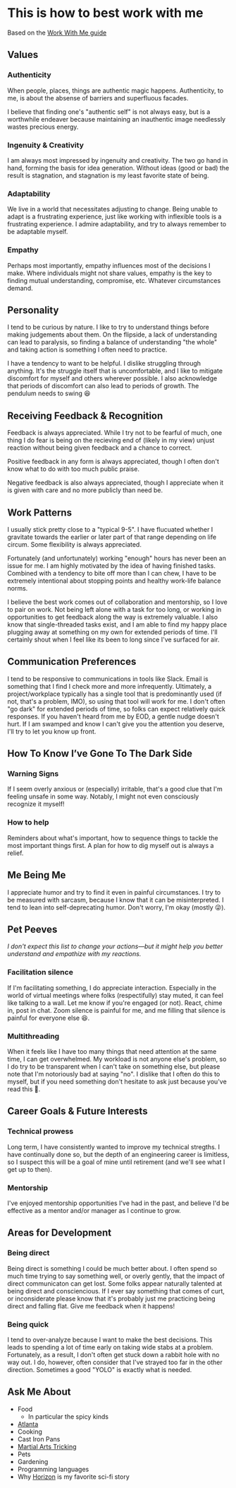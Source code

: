 # This is how to best work with me

Based on the [Work With Me guide](http://workwithme.guide/)

## Values

### Authenticity

When people, places, things are authentic magic happens.
Authenticity, to me, is about the absense of barriers and superfluous facades.

I believe that finding one's "authentic self" is not always easy, but is a worthwhile endeaver because maintaining an inauthentic image needlessly wastes precious energy.
   
### Ingenuity & Creativity

I am always most impressed by ingenuity and creativity.
The two go hand in hand, forming the basis for idea generation.
Without ideas (good or bad) the result is stagnation, and stagnation is my least favorite state of being.

### Adaptability

We live in a world that necessitates adjusting to change.
Being unable to adapt is a frustrating experience, just like working with inflexible tools is a frustrating experience.
I admire adaptability, and try to always remember to be adaptable myself.

### Empathy

Perhaps most importantly, empathy influences most of the decisions I make.
Where individuals might not share values, empathy is the key to finding mutual understanding, compromise, etc.
Whatever circumstances demand.

## Personality

I tend to be curious by nature.
I like to try to understand things before making judgements about them.
On the flipside, a lack of understanding can lead to paralysis, so finding a balance of understanding "the whole" and taking action is something I often need to practice.

I have a tendency to want to be helpful.
I dislike struggling through anything.
It's the struggle itself that is uncomfortable, and I like to mitigate discomfort for myself and others wherever possible.
I also acknowledge that periods of discomfort can also lead to periods of growth.
The pendulum needs to swing 😆



## Receiving Feedback & Recognition

Feedback is always appreciated.
While I try not to be fearful of much, one thing I do fear is being on the recieving end of (likely in my view) unjust reaction without being given feedback and a chance to correct.

Positive feedback in any form is always appreciated, though I often don't know what to do with too much public praise.

Negative feedback is also always appreciated, though I appreciate when it is given with care and no more publicly than need be.

## Work Patterns

I usually stick pretty close to a "typical 9-5".
I have flucuated whether I gravitate towards the earlier or later part of that range depending on life circum.
Some flexibility is always appreciated.

Fortunately (and unfortunately) working "enough" hours has never been an issue for me.
I am highly motivated by the idea of having finished tasks.
Combined with a tendency to bite off more than I can chew, I have to be extremely intentional about stopping points and healthy work-life balance norms.

I believe the best work comes out of collaboration and mentorship, so I love to pair on work.
Not being left alone with a task for too long, or working in opportunities to get feedback along the way is extremely valuable.
I also know that single-threaded tasks exist, and I am able to find my happy place plugging away at something on my own for extended periods of time.
I'll certainly shout when I feel like its been to long since I've surfaced for air.

## Communication Preferences

I tend to be responsive to communications in tools like Slack.
Email is something that I find I check more and more infrequently.
Ultimately, a project/workplace typically has a single tool that is predominantly used (if not, that's a problem, IMO), so using that tool will work for me.
I don't often "go dark" for extended periods of time, so folks can expect relatively quick responses. 
If you haven't heard from me by EOD, a gentle nudge doesn't hurt.
If I am swamped and know I can't give you the attention you deserve, I'll try to let you know up front.

## How To Know I’ve Gone To The Dark Side

### Warning Signs

If I seem overly anxious or (especially) irritable, that's a good clue that I'm feeling unsafe in some way.
Notably, I might not even consciously recognize it myself!

### How to help

Reminders about what's important, how to sequence things to tackle the most important things first.
A plan for how to dig myself out is always a relief.

## Me Being Me

I appreciate humor and try to find it even in painful circumstances.
I try to be measured with sarcasm, because I know that it can be misinterpreted.
I tend to lean into self-deprecating humor. Don't worry, I'm okay (mostly 😜).

## Pet Peeves

_I don't expect this list to change your actions—but it might help you better understand and empathize with my
reactions._

### Facilitation silence

If I'm facilitating something, I do appreciate interaction.
Especially in the world of virtual meetings where folks (respectifully) stay muted, it can feel like talking to a wall.
Let me know if you're engaged (or not). React, chime in, post in chat.
Zoom silence is painful for me, and me filling that silence is painful for everyone else 😆.

### Multithreading

When it feels like I have too many things that need attention at the same time, I can get overwhelmed.
My workload is not anyone else's problem, so I do try to be transparent when I can't take on something else, but please note that I'm notoriously bad at saying "no".
I dislike that I often do this to myself, but if you need something don't hesitate to ask just because you've read this 🤪.

## Career Goals & Future Interests

### Technical prowess

Long term, I have consistently wanted to improve my technical stregths.
I have continually done so, but the depth of an engineering career is limitless, so I suspect this will be a goal of mine until retirement (and we'll see what I get up to then).

### Mentorship

I've enjoyed mentorship opportunities I've had in the past, and believe I'd be effective as a mentor and/or manager as I continue to grow.

## Areas for Development

### Being direct

Being direct is something I could be much better about.
I often spend so much time trying to say something well, or overly gently, that the impact of direct communicaton can get lost.
Some folks appear naturally talented at being direct and consciencious.
If I ever say something that comes of curt, or inconsiderate please know that it's probably just me practicing being direct and falling flat.
Give me feedback when it happens!

### Being quick

I tend to over-analyze because I want to make the best decisions.
This leads to spending a lot of time early on taking wide stabs at a problem.
Fortunately, as a result, I don't often get stuck down a rabbit hole with no way out.
I do, however, often consider that I've strayed too far in the other direction.
Sometimes a good "YOLO" is exactly what is needed.

## Ask Me About

- Food
  - In particular the spicy kinds
- [Atlanta](https://en.wikipedia.org/wiki/Atlanta)
- Cooking
- Cast Iron Pans
- [Martial Arts Tricking](https://en.wikipedia.org/wiki/Tricking_(martial_arts))
- Pets
- Gardening
- Programming languages
- Why [Horizon](https://en.wikipedia.org/wiki/Horizon_(video_game_series)) is my favorite sci-fi story
